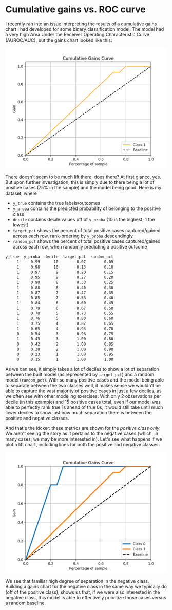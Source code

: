 # Cumulative gains vs. ROC curve

I recently ran into an issue interpreting the results of a cumulative gains chart I had developed for some binary classification model. The model had a very high Area Under the Receiver Operating Characteristic Curve (AUROC/AUC), but the gains chart looked like this:

![one-class-cumulative-gains](one-class-cumulative-gains.png)

There doesn't seem to be much lift there, does there? At first glance, yes. But upon further investigation, this is simply due to there being a lot of positive cases (75% in the sample) and the model being good. Here is my dataset, where

- `y_true` contains the true labels/outcomes
- `y_proba` contains the predicted probability of belonging to the positive class
- `decile` contains decile values off of `y_proba` (10 is the highest; 1 the lowest)
- `target_pct` shows the percent of total positive cases captured/gained across each row, rank-ordering by `y_proba` descendingly
- `random_pct` shows the percent of total positive cases captured/gained across each row, when randomly predicting a positive outcome

```
y_true  y_proba  decile  target_pct  random_pct
     1     0.99      10        0.07        0.05
     1     0.98      10        0.13        0.10
     1     0.97       9        0.20        0.15
     1     0.95       9        0.27        0.20
     1     0.90       8        0.33        0.25
     1     0.88       8        0.40        0.30
     1     0.87       7        0.47        0.35
     1     0.85       7        0.53        0.40
     1     0.84       6        0.60        0.45
     1     0.79       6        0.67        0.50
     1     0.78       5        0.73        0.55
     1     0.76       5        0.80        0.60
     1     0.75       4        0.87        0.65
     1     0.65       4        0.93        0.70
     0     0.54       3        0.93        0.75
     1     0.45       3        1.00        0.80
     0     0.42       2        1.00        0.85
     0     0.30       2        1.00        0.90
     0     0.23       1        1.00        0.95
     0     0.15       1        1.00        1.00
```

As we can see, it simply takes a lot of deciles to show a lot of separation between the built model (as represented by `target_pct`) and a random model (`random_pct`). With so many positive cases and the model being able to separate between the two classes well, it makes sense we wouldn't be able to capture the vast majority of positive cases in just a few deciles, as we often see with other modeling exercises. With only 2 observations per decile (in this example) and 15 positive cases total, even if our model was able to perfectly rank true 1s ahead of true 0s, it would still take until much lower deciles to show just how much separation there is between the positive and negative classes.

And that's the kicker: these metrics are shown for the *positive class only*. We aren't seeing the story as it pertains to the negative cases (which, in many cases, we may be more interested in). Let's see what happens if we plot a lift chart, including lines for both the positive and negative classes:

![two-class-cumulative-gains](two-class-cumulative-gains.png)

We see that familiar high degree of separation in the negative class. Building a gains chart for the negative class in the same way we typically do (off of the positive class), shows us that, if we were also interested in the negative class, this model is able to effectively prioritize those cases versus a random baseline.